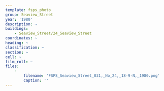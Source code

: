 ```yaml
---
template: fsps_photo
group: Seaview_Street
year: '1980'
description: ~
buildings:
    - Seaview_Street/24_Seaview_Street
coordinates: ~
heading: ~
classification: ~
section: ~
cell: ~
film_roll: ~
files:
    -
        filename: 'FSPS_Seaview_Street_031,_No_24,_18-9-N,_1980.png'
        caption: ''
---
```

